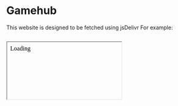# Gamehub
This website is designed to be fetched using jsDelivr
For example:
<code>
<iframe srcdoc="Loading" id="frame"></iframe>
<script>
  fetch("https://cdn.jsdelivr.net/gh/ohio-math/gamehub/retrobowl/index.html")
  .then(response => response.ok ? response.text : "Something went wrong.")
  .then(data => {
    document.getElementById("frame").srcdoc = data;
  })
</script>
</code>
